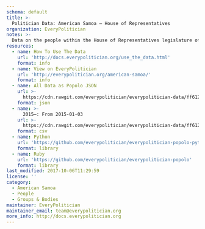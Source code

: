 ```yaml
---
schema: default
title: >-
  Politician Data: American Samoa — House of Representatives
organization: EveryPolitician
notes: >-
  Data on the people within the House of Representatives legislature of American Samoa.
resources:
  - name: How To Use The Data
    url: 'http://docs.everypolitician.org/use_the_data.html'
    format: info
  - name: View on EveryPolitician
    url: 'http://everypolitician.org/american-samoa/'
    format: info
  - name: All Data as Popolo JSON
    url: >-
      https://cdn.rawgit.com/everypolitician/everypolitician-data/ff612d695da421ec4939365dade2a6cba3c814cb/data/American_Samoa/House/ep-popolo-v1.0.json
    format: json
  - name: >-
      2015–: From 2015-01-03
    url: >-
      https://cdn.rawgit.com/everypolitician/everypolitician-data/ff612d695da421ec4939365dade2a6cba3c814cb/data/American_Samoa/House/term-2014.csv
    format: csv
  - name: Python
    url: 'https://github.com/everypolitician/everypolitician-popolo-python'
    format: library
  - name: Ruby
    url: 'https://github.com/everypolitician/everypolitician-popolo'
    format: library
last_modified: 2017-10-06T11:29:59
license: ''
category:
  - American Samoa
  - People
  - Groups & Bodies
maintainer: EveryPolitician
maintainer_email: team@everypolitician.org
more_info: http://docs.everypolitician.org
---
```

